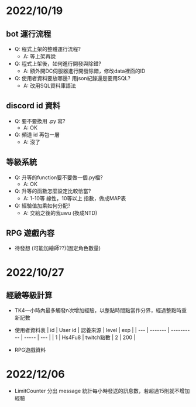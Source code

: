 # 2022/10/19 
## bot 運行流程
* Q: 程式上架的整體運行流程?
  * A: 等上架再說
* Q: 程式上架後，如何進行開發與除錯?
  * A: 額外開DC伺服器進行開發除錯，修改data裡面的ID
* Q: 使用者資料要放哪邊? 用json紀錄還是要用SQL?
  * A: 改用SQL資料庫語法

## discord id 資料
* Q: 要不要換用 .py 寫?
  * A: OK
* Q: 頻道 id 再包一層
  * A: 沒了

## 等級系統
* Q: 升等的function要不要做一個.py檔?
  * A: OK
* Q: 升等的函數怎麼設定比較恰當?
  * A: 1-10等 線性，10等以上 指數，做成MAP表
* Q: 經驗值加乘如何分配?
  * A: 交給之後的我uwu (換成NTD)

## RPG 遊戲內容
* 待發想 (可能加繪師??)(固定角色數量)


# 2022/10/27
## 經驗等級計算
* TK4一小時內最多觸發n次增加經驗，以整點時間點當作分界，經過整點時重新記數
* 使用者資料表
  | id  | User id | 認養來源   | level | exp |
  | --- | ------- | ---------- | ----- | --- |
  | 1   | Hs4Fu8  | twitch點數 | 2     | 200 |
  
* RPG遊戲資料

# 2022/12/06
* LimitCounter 分出 message 統計每小時發送的訊息數，若超過15則就不增加經驗